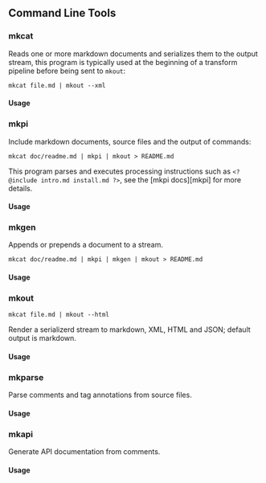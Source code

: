 ## Command Line Tools

### mkcat

Reads one or more markdown documents and serializes them to the output stream, this program is typically used at the beginning of a transform pipeline before being sent to `mkout`:

```shell
mkcat file.md | mkout --xml
```

#### Usage

<?@exec {} mkcat -h ?>

### mkpi

Include markdown documents, source files and the output of commands:

```shell
mkcat doc/readme.md | mkpi | mkout > README.md
```

This program parses and executes processing instructions such as `<? @include intro.md install.md ?>`, see the [mkpi docs][mkpi] for more details.

#### Usage

<?@exec {} mkpi -h ?>

### mkgen

Appends or prepends a document to a stream.

```shell
mkcat doc/readme.md | mkpi | mkgen | mkout > README.md
```

#### Usage

<?@exec {} mkgen -h ?>

### mkout

```shell
mkcat file.md | mkout --html
```

Render a serializerd stream to markdown, XML, HTML and JSON; default output is markdown.

#### Usage

<?@exec {} mkout -h ?>

### mkparse

Parse comments and tag annotations from source files.

#### Usage

<?@exec {} mkparse -h ?>

### mkapi

Generate API documentation from comments.

#### Usage

<?@exec {} mkapi -h ?>

